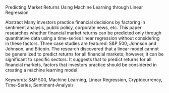 Predicting Market Returns Using Machine Learning through Linear Regression

Abstract 
Many investors practice financial decisions by factoring in sentiment analysis, public policy, corporate news, etc. 
This paper researches whether financial market returns can be predicted only through quantitative data using a time-series
linear regression without considering in these factors. Three case studies are featured: S&P 500, Johnson and Johnson, and Bitcoin. 
The research discovered that a linear model cannot be generalized to predict returns for all financial markets; however, it can be significant
to specific sectors. It suggests that to predict returns for all financial markets, factors that investors practice should be considered
in creating a machine learning model. 

Keywords: S&P 500, Machine Learning, Linear Regression, Cryptocurrency, Time-Series, Sentiment-Analysis
